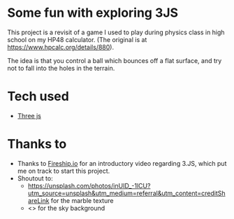# Some fun with exploring 3JS

This project is a revisit of a game I used to play during physics class in high school on my HP48 calculator.
(The original is at <https://www.hpcalc.org/details/880>).

The idea is that you control a ball which bounces off a flat surface, and try not to fall into the holes in the terrain.

# Tech used

- [Three js](https://threejs.org/docs/index.html#api/en/math/Vector3)

# Thanks to

- Thanks to [Fireship.io](https://www.youtube.com/watch?v=Q7AOvWpIVHU&t=213s) for an introductory video regarding 3.JS, which put me on track to start this project.
- Shoutout to:
  - <https://unsplash.com/photos/inUID_-1lCU?utm_source=unsplash&utm_medium=referral&utm_content=creditShareLink> for the marble texture
  - <> for the sky background
